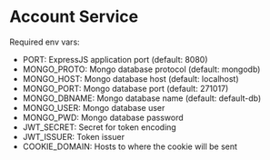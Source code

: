 # Account Service

Required env vars:
* PORT: ExpressJS application port (default: 8080)
* MONGO_PROTO: Mongo database protocol (default: mongodb)
* MONGO_HOST: Mongo database host (default: localhost)
* MONGO_PORT: Mongo database port (default: 271017)
* MONGO_DBNAME: Mongo database name (default: default-db)
* MONGO_USER: Mongo database user
* MONGO_PWD: Mongo database password
* JWT_SECRET: Secret for token encoding
* JWT_ISSUER: Token issuer
* COOKIE_DOMAIN: Hosts to where the cookie will be sent